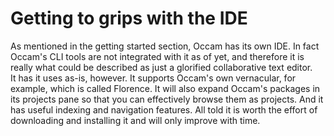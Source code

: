 # Getting to grips with the IDE

As mentioned in the getting started section, Occam has its own IDE. 
In fact Occam's CLI tools are not integrated with it as of yet, and therefore it is really what could be described as just a glorified collaborative text editor.  
It has it uses as-is, however. It supports Occam's own vernacular, for example, which is called Florence. 
It will also expand Occam's packages in its projects pane so that you can effectively browse them as projects. 
And it has useful indexing and navigation features. 
All told it is worth the effort of downloading and installing it and will only improve with time.
